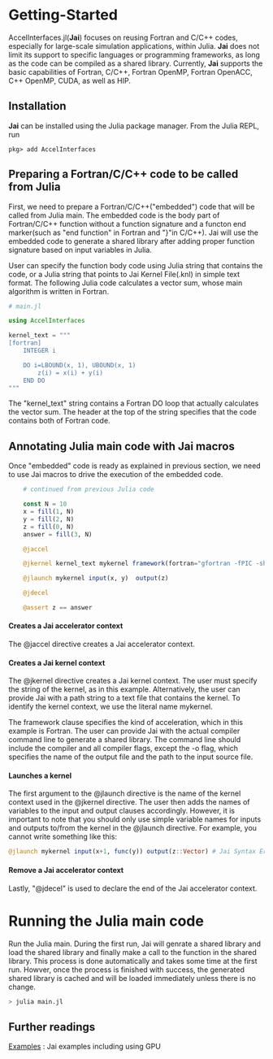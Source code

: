 # Getting-Started

AccelInterfaces.jl(**Jai**) focuses on reusing Fortran and C/C++ codes, especially for large-scale simulation applications, within Julia. **Jai** does not limit its support to specific languages or programming frameworks, as long as the code can be compiled as a shared library. Currently, **Jai** supports the basic capabilities of Fortran, C/C++, Fortran OpenMP, Fortran OpenACC, C++ OpenMP, CUDA, as well as HIP.

## Installation

**Jai** can be installed using the Julia package manager.
From the Julia REPL, run

```
pkg> add AccelInterfaces
```

## Preparing a Fortran/C/C++ code to be called from Julia

First, we need to prepare a Fortran/C/C++("embedded") code that will be called from Julia main. The embedded code is the body part of Fortran/C/C++ function without a function signature and a functon end marker(such as "end function" in Fortran and "}"in C/C++). Jai will use the embedded code to generate a shared library after adding proper function signature based on input variables in Julia.

User can specify the function body code using Julia string that contains the code, or a Julia string that points to Jai Kernel File(.knl) in simple text format. The following Julia code calculates a vector sum, whose main algorithm is written in Fortran.

```julia
# main.jl

using AccelInterfaces

kernel_text = """
[fortran]
    INTEGER i

    DO i=LBOUND(x, 1), UBOUND(x, 1)
        z(i) = x(i) + y(i)
    END DO
"""
```

The "kernel\_text" string contains a Fortran DO loop that actually calculates the vector sum. The header at the top of the string specifies that the code contains both of Fortran code.

## Annotating Julia main code with Jai macros

Once "embedded" code is ready as explained in previous section, we need to use Jai macros to drive the execution of the embedded code.

```julia
    # continued from previous Julia code

    const N = 10
    x = fill(1, N)
    y = fill(2, N)
    z = fill(0, N)
    answer = fill(3, N)

    @jaccel

    @jkernel kernel_text mykernel framework(fortran="gfortran -fPIC -shared")

    @jlaunch mykernel input(x, y)  output(z)

    @jdecel

    @assert z == answer
```

#### Creates a Jai accelerator context
The @jaccel directive creates a Jai accelerator context.

#### Creates a Jai kernel context
The @jkernel directive creates a Jai kernel context. The user must specify the string of the kernel, as in this example. Alternatively, the user can provide Jai with a path string to a text file that contains the kernel. To identify the kernel context, we use the literal name mykernel.

The framework clause specifies the kind of acceleration, which in this example is Fortran. The user can provide Jai with the actual compiler command line to generate a shared library. The command line should include the compiler and all compiler flags, except the -o flag, which specifies the name of the output file and the path to the input source file.

#### Launches a kernel
The first argument to the @jlaunch directive is the name of the kernel context used in the @jkernel directive. The user then adds the names of variables to the input and output clauses accordingly. However, it is important to note that you should only use simple variable names for inputs and outputs to/from the kernel in the @jlaunch directive. For example, you cannot write something like this:
```julia
@jlaunch mykernel input(x+1, func(y)) output(z::Vector) # Jai Syntax Error
```

#### Remove a Jai accelerator context
Lastly, "@jdecel" is used to declare the end of the Jai accelerator context.

# Running the Julia main code

Run the Julia main. During the first run, Jai will genrate a shared library and load the shared library and finally make a call to the function in the shared library. This process is done automatically and takes some time at the first run. Howver, once the process is finished with success, the generated shared library is cached and will be loaded immediately unless there is no change.

```bash
> julia main.jl
```

## Further readings

[Examples](@ref) : Jai examples including using GPU
